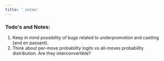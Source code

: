 ```yaml
---
title: '_notes'
---
```


### Todo's and Notes:

1. Keep in mind possibility of bugs related to underpromotion and castling (and en passant).
2. Think about per-move probability logits vs all-moves probability distribution. Are they
   interconvertible?